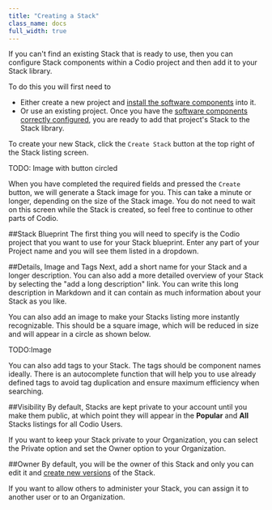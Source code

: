 ```yaml
---
title: "Creating a Stack"
class_name: docs
full_width: true
---
```


If you can't find an existing Stack that is ready to use, then you can configure Stack components within a Codio project and then add it to your Stack library.

To do this you will first need to

- Either create a new project and [install the software components](/docs/boxes/installsw) into it.
- Or use an existing project. Once you have the [software components correctly configured](/docs/boxes/installsw), you are ready to add that project's Stack to the Stack library.

To create your new Stack, click the `Create Stack` button at the top right of the Stack listing screen.

TODO: Image with button circled

When you have completed the required fields and pressed the `Create` button, we will generate a Stack image for you. This can take a minute or longer, depending on the size of the Stack image. You  do not need to wait on this screen while the Stack is created, so feel free to continue to other parts of Codio.

##Stack Blueprint
The first thing you will need to specify is the Codio project that you want to use for your Stack blueprint. Enter any part of your Project name and you will see them listed in a dropdown.

##Details, Image and Tags
Next, add a short name for your Stack and a longer description. You can also add a more detailed overview of your Stack by selecting the "add a long description" link. You can write this long description in Markdown and it can contain as much information about your Stack as you like.

You can also add an image to make your Stacks listing more instantly recognizable. This should be a square image, which will be reduced in size and will appear in a circle as shown below.

TODO:Image

You can also add tags to your Stack. The tags should be component names ideally. There is an autocomplete function that will help you to use already defined tags to avoid tag duplication and ensure maximum efficiency when searching.

##Visibility
By default, Stacks are kept private to your account until you make them public, at which point they will appear in the **Popular** and **All** Stacks listings for all Codio Users. 

If you want to keep your Stack private to your Organization, you can select the Private option and set the Owner option to your Organization.

##Owner
By default, you will be the owner of this Stack and only you can edit it and [create new versions](/docs/dashboard/stacks/update) of the Stack. 

If you want to allow others to administer your Stack, you can assign it to another user or to an Organization.

